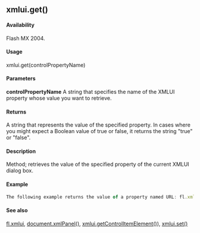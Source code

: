 ## xmlui.get()

#### Availability

Flash MX 2004.

#### Usage

xmlui.get(controlPropertyName)

#### Parameters

**controlPropertyName** A string that specifies the name of the XMLUI property whose value you want to retrieve.

#### Returns

A string that represents the value of the specified property. In cases where you might expect a Boolean value of true
or false, it returns the string "true" or "false".

#### Description

Method; retrieves the value of the specified property of the current XMLUI dialog box.

#### Example

```javascript
The following example returns the value of a property named URL: fl.xmlui.get("URL");

```
#### See also

[fl.xmlui](#!AdobeDocs/developers-animatesdk-docs/master/flash_object_(fl)/fl81.md), [document.xmlPanel()](#!AdobeDocs/developers-animatesdk-docs/master/Document_object/docu6198.md), [xmlui.getControlItemElement()](#!AdobeDocs/developers-animatesdk-docs/master/XMLUI_object/xmlui3.md)), [xmlui.set()](#!AdobeDocs/developers-animatesdk-docs/master/XMLUI_object/xmlui6.md)

<span id="xmlui.getControlItemElement()" class="anchor"></span>
